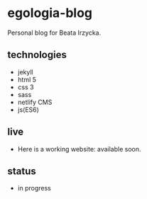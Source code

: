 # egologia-blog
Personal blog for Beata Irzycka.

## technologies
* jekyll
* html 5
* css 3
* sass
* netlify CMS
* js(ES6)

## live
* Here is a working website: available soon.

## status
* in progress

